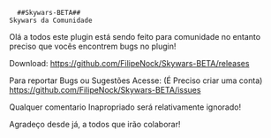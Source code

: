       ##Skywars-BETA##
    Skywars da Comunidade
    
Olá a todos este plugin está sendo feito para comunidade
no entanto preciso que vocês encontrem bugs no plugin!

Download:
https://github.com/FilipeNock/Skywars-BETA/releases

Para reportar Bugs ou Sugestões Acesse: (É Preciso criar uma conta)
https://github.com/FilipeNock/Skywars-BETA/issues

Qualquer comentario Inapropriado será relativamente ignorado!

Agradeço desde já, a todos que irão colaborar!
